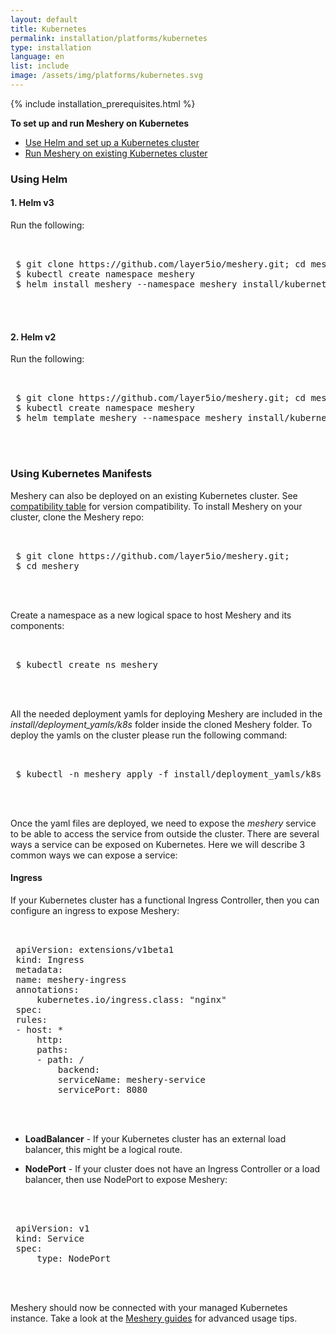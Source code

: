 ```yaml
---
layout: default
title: Kubernetes
permalink: installation/platforms/kubernetes
type: installation
language: en
list: include
image: /assets/img/platforms/kubernetes.svg
---
```


{% include installation_prerequisites.html %}

**To set up and run Meshery on Kubernetes** 

- [ Use Helm and set up a Kubernetes cluster](#using-helm)
- [Run Meshery on existing Kubernetes cluster](#using-kubernetes-manifests)

### **Using Helm**

#### 1. **Helm v3**
Run the following:

 <pre class="codeblock-pre">
 <div class="codeblock"><div class="clipboardjs">
 $ git clone https://github.com/layer5io/meshery.git; cd meshery
 $ kubectl create namespace meshery
 $ helm install meshery --namespace meshery install/kubernetes/helm/meshery
 </div></div>
 </pre>

#### 2. **Helm v2**
Run the following:

 <pre class="codeblock-pre">
 <div class="codeblock"><div class="clipboardjs">
 $ git clone https://github.com/layer5io/meshery.git; cd meshery
 $ kubectl create namespace meshery
 $ helm template meshery --namespace meshery install/kubernetes/helm/meshery | kubectl apply -f -
 </div></div>
 </pre>

### **Using Kubernetes Manifests**
Meshery can also be deployed on an existing Kubernetes cluster. See [compatibility table](#compatibility-matrix) for version compatibility. To install Meshery on your cluster, clone the Meshery repo:

 <pre class="codeblock-pre">
 <div class="codeblock"><div class="clipboardjs">
 $ git clone https://github.com/layer5io/meshery.git; 
 $ cd meshery
 </div></div>
 </pre>

Create a namespace as a new logical space to host Meshery and its components:

 <pre class="codeblock-pre">
 <div class="codeblock"><div class="clipboardjs">
 $ kubectl create ns meshery
 </div></div>
 </pre>

All the needed deployment yamls for deploying Meshery are included in the *install/deployment_yamls/k8s* folder inside the cloned Meshery folder. To deploy the yamls on the cluster please run the following command:

 <pre class="codeblock-pre">
 <div class="codeblock"><div class="clipboardjs">
 $ kubectl -n meshery apply -f install/deployment_yamls/k8s
 </div></div>
 </pre>

Once the yaml files are deployed, we need to expose the *meshery* service to be able to access the service from outside the cluster. There are several ways a service can be exposed on Kubernetes. Here we will describe 3 common ways we can expose a service:

#### **Ingress** 

If your Kubernetes cluster has a functional Ingress Controller, then you can configure an ingress to expose Meshery: 

 <pre class="codeblock-pre">
 <div class="codeblock"><div class="clipboardjs">
 apiVersion: extensions/v1beta1
 kind: Ingress
 metadata:
 name: meshery-ingress
 annotations:
     kubernetes.io/ingress.class: "nginx"
 spec:
 rules:
 - host: *
     http:
     paths:
     - path: /
         backend:
         serviceName: meshery-service
         servicePort: 8080
 </div></div>
 </pre>

* **LoadBalancer** - If your Kubernetes cluster has an external load balancer, this might be a logical route.

* **NodePort** - If your cluster does not have an Ingress Controller or a load balancer, then use NodePort to expose Meshery:

 <pre class="codeblock-pre"><div class="codeblock">
 <div class="clipboardjs">
 apiVersion: v1
 kind: Service
 spec:
     type: NodePort
 </div></div>
 </pre>

Meshery should now be connected with your managed Kubernetes instance. Take a look at the [Meshery guides](/docs/guides) for advanced usage tips.
